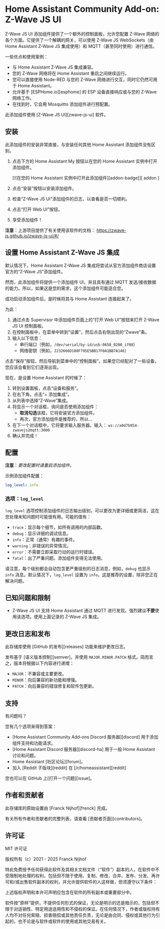 # Home Assistant Community Add-on: Z-Wave JS UI

Z-Wave JS UI 添加组件提供了一个额外的控制面板，允许您配置 Z-Wave 网络的各个方面。它提供了一个解耦的网关，可以使用 Z-Wave JS WebSockets（由 Home Assistant Z-Wave JS 集成使用）和 MQTT（甚至同时使用）进行通信。

一些优点和使用案例：

- 与 Home Assistant Z-Wave JS 集成兼容。
- 您的 Z-Wave 网络将在 Home Assistant 重启之间继续运行。
- 您可以直接使用 Node-RED 与您的 Z-Wave 网络进行交互，同时它仍然可用于 Home Assistant。
- 允许基于 [ESPHome.io][esphome] 的 ESP 设备直接响应或与您的 Z-Wave 网络工作。
- 在找到时，它会用 Mosquitto 添加组件进行预配置。

此添加组件使用 [Z-Wave JS UI][zwave-js-ui] 软件。

## 安装

此添加组件的安装非常直接，与安装任何其他 Home Assistant 添加组件没有区别。

1. 点击下方的 Home Assistant My 按钮以在您的 Home Assistant 实例中打开添加组件。

   [![在您的 Home Assistant 实例中打开此添加组件][addon-badge]][ addon ]

1. 点击“安装”按钮以安装添加组件。
1. 检查“Z-Wave JS UI”添加组件的日志，以查看是否一切顺利。
1. 点击“打开 Web UI”按钮。
1. 享受添加组件！

**注意**：上游项目提供了有关使用该软件的文档：
<https://zwave-js.github.io/zwave-js-ui/#/>

## 设置 Home Assistant Z-Wave JS 集成

默认情况下，Home Assistant Z-Wave JS 集成将尝试从官方添加组件商店设置官方的“Z-Wave JS”添加组件。

然而，此添加组件将提供一个添加组件 UI，并且具有通过 MQTT 发送/接收数据的能力。所以，如果这是您的需求，这个添加组件可能适合您。

成功启动添加组件后，是时候将其与 Home Assistant 连接起来了。

为此：

1. 通过点击 Supervisor 中添加组件页面上的“打开 Web UI”按钮来打开 Z-Wave JS UI 控制面板。
2. 在控制面板中，在菜单中转到“设置”，然后点击右侧出现的“Zwave”条。
3. 输入以下信息：
   - 串行端口（例如，`/dev/serial/by-id/usb-0658_0200_if00`）
   - 网络密钥（例如，`2232666D100F795E5BB17F0A1BB7A146`）

点击“保存”按钮，然后导航到菜单中的“控制面板”。如果您已经配对了一些设备，您应该会看到它们逐渐出现。

现在，是设置 Home Assistant 的时候了：

1. 转到设置面板，点击“设备和服务”。
2. 在右下角，点击“+ 添加集成”。
3. 从列表中选择“Z-Wave”集成。
4. 将显示一个对话框，询问是否使用添加组件：
   - **取消勾选**该框，它将安装官方添加组件。
   - 再次，官方添加组件是推荐的，所以...
5. 在下一个对话框中，它将要求输入服务器。输入：
   `ws://a0d7b954-zwavejs2mqtt:3000`
6. 确认并完成！

## 配置

**注意**：_更改配置时请重启添加组件。_

示例添加组件配置：

```yaml
log_level: info
```

### 选项：`log_level`

`log_level` 选项控制添加组件的日志输出级别，可以更改为更详细或更简洁，这在您处理未知问题时可能很有用。可能的值有：

- `trace`：显示每个细节，如所有调用的内部函数。
- `debug`：显示详细的调试信息。
- `info`：正常（通常）有趣的事件。
- `warning`：非错误的异常情况。
- `error`：不需要立即采取行动的运行时错误。
- `fatal`：出了严重问题。添加组件变得无法使用。

请注意，每个级别都会自动包含更严重级别的日志消息，例如，`debug` 也显示 `info` 消息。默认情况下，`log_level` 设置为 `info`，这是推荐的设置，除非您正在解决问题。

## 已知问题和限制

- Z-Wave JS UI 支持 Home Assistant 通过 MQTT 进行发现。强烈建议**不要**使用该选项。使用上面记录的 Z-Wave JS 集成。

## 更改日志和发布

此存储库使用 [GitHub 的发布][releases] 功能来维护更改日志。

发布基于 [语义版本控制][semver]，并使用 `MAJOR.MINOR.PATCH` 格式。简而言之，版本将根据以下内容进行递增：

- `MAJOR`：不兼容或主要更改。
- `MINOR`：向后兼容的新功能和增强。
- `PATCH`：向后兼容的错误修复和软件包更新。

## 支持

有问题吗？

您有几个选项来得到答案：

- [Home Assistant Community Add-ons Discord 服务器][discord] 用于添加组件支持和功能请求。
- [Home Assistant Discord 服务器][discord-ha] 用于一般 Home Assistant 讨论和问题。
- Home Assistant [社区论坛][forum]。
- 加入 [Reddit 子版块][reddit] 在 [/r/homeassistant][reddit]

您也可以在 GitHub 上[打开一个问题][issue]。

## 作者和贡献者

此存储库的原始设置由 [Franck Nijhof][frenck] 完成。

有关所有作者和贡献者的完整列表，请查看 [贡献者页面][contributors]。

## 许可证

MIT 许可证

版权所有（c）2021 - 2025 Franck Nijhof

特此免费授予任何获得此软件及其相关文档文件（“软件”）副本的人，在软件中不受限制地处理的权利，包括但不限于使用、复制、修改、合并、发布、分发、再许可和/或出售软件副本的权利，并允许提供软件的人这样做，但须遵守以下条件：

上述版权声明和本许可声明应包含在软件的所有副本或重要部分中。

软件按“原样”提供，不提供任何形式的保证，无论是明示的还是暗示的，包括但不限于对适销性、特定用途适用性和不侵权的保证。在任何情况下，作者或版权持有人均不对任何索赔、损害赔偿或其他责任负责，无论是由合同、侵权或其他行为引起的，也不论是与软件或软件的使用或其他交易有关。